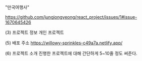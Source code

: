 


  "만국여행사"
  
https://github.com/jungjongyeong/react_project/issues/1#issue-1670645426


(3) 프로젝트 정보
  개인 프로젝트

(5) 배포 주소
  https://willowy-sprinkles-c49a7a.netlify.app/

(6) 프로젝트 소개
  진행한 프로젝트에 대해 간단하게 5~10줄 정도 써준다.


